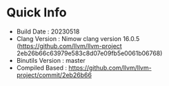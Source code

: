 # Quick Info
* Build Date : 20230518
* Clang Version : Nimow clang version 16.0.5 (https://github.com/llvm/llvm-project 2eb26b66c63979e583c8d07e09fb5e0061b06768)
* Binutils Version : master
* Compiled Based : https://github.com/llvm/llvm-project/commit/2eb26b66

